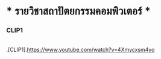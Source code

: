 # * รายวิชาสถาปัตยกรรมคอมพิวเตอร์ *
### CLIP1
<br>.[CLIP1].https://www.youtube.com/watch?v=4Xmycxsm4yo
